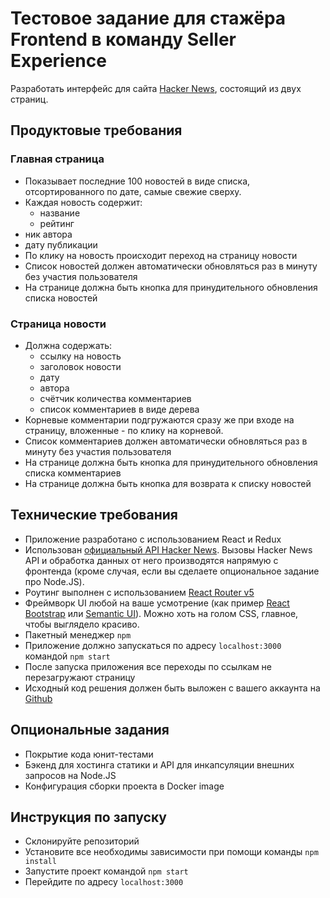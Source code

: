 # Тестовое задание для стажёра Frontend в команду Seller Experience

Разработать интерфейс для сайта [Hacker News](https://news.ycombinator.com/news), состоящий из двух страниц.

## Продуктовые требования
### Главная страница
- Показывает последние 100 новостей в виде списка, отсортированного по дате, самые свежие сверху.
- Каждая новость содержит:
	- название
	- рейтинг
 - ник автора
 - дату публикации
 - По клику на новость происходит переход на страницу новости
- Список новостей должен автоматически обновляться раз в минуту без участия пользователя
- На странице должна быть кнопка для принудительного обновления списка новостей
### Страница новости
- Должна содержать:	
  - ссылку на новость
  - заголовок новости
  - дату
  - автора
  - счётчик количества комментариев
  - список комментариев в виде дерева
- Корневые комментарии подгружаются сразу же при входе на страницу, вложенные - по клику на корневой.
- Список комментариев должен автоматически обновляться раз в минуту без участия пользователя
- На странице должна быть кнопка для принудительного обновления списка комментариев
- На странице должна быть кнопка для возврата к списку новостей

## Технические требования

- Приложение разработано с использованием React и Redux
- Использован [официальный API Hacker News](https://github.com/HackerNews/API). Вызовы Hacker News API и обработка данных от него производятся напрямую с фронтенда (кроме случая, если вы сделаете опциональное задание про Node.JS).
- Роутинг выполнен с использованием [React Router v5](https://github.com/ReactTraining/react-router/releases/tag/v5.0.0)
- Фреймворк UI любой на ваше усмотрение (как пример [React Bootstrap](https://react-bootstrap.github.io/) или [Semantic UI](https://react.semantic-ui.com/)). Можно хоть на голом CSS, главное, чтобы выглядело красиво.
- Пакетный менеджер `npm`
- Приложение должно запускаться по адресу `localhost:3000` командой `npm start`
- После запуска приложения все переходы по ссылкам не перезагружают страницу
- Исходный код решения должен быть выложен с вашего аккаунта на [Github](http://github.com/)

## Опциональные задания
- Покрытие кода юнит-тестами
- Бэкенд для хостинга статики и API для инкапсуляции внешних запросов на Node.JS
- Конфигурация сборки проекта в Docker image

## Инструкция по запуску
- Склонируйте репозиторий
- Установите все необходимы зависимости при помощи команды `npm install`
- Запустите проект командой `npm start`
- Перейдите по адресу `localhost:3000`
